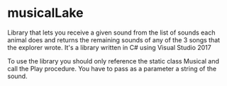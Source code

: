 # musicalLake
Library that lets you receive a given sound from the list of sounds each animal does and returns the remaining sounds of any of the 3 songs that the explorer wrote. It's a library written in C# using Visual Studio 2017

To use the library you should only reference the static class Musical and call the Play procedure. You have to pass as a parameter a string of the sound.
